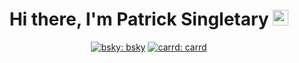 <div align="center">
   <h1>
    Hi there, I'm Patrick Singletary <img src="https://media.giphy.com/media/hvRJCLFzcasrR4ia7z/giphy.gif" width="25px"> 
   </h1>

   [![bsky: bsky](https://img.shields.io/badge/-psingletary.me-blue?style=flat-square&logo=bluesky&logoColor=white)](https://bsky.app/profile/did:plc:stznz7qsokto2345qtdzogjb)
   [![carrd: carrd](https://img.shields.io/badge/-psingletary.me-596CAF?style=flat-square&logo=carrd&logoColor=white)](https://psingletary.me)
